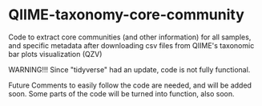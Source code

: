# QIIME-taxonomy-core-community
Code to extract core communities (and other information) for all samples, and specific metadata after downloading csv files from QIIME's taxonomic bar plots visualization (QZV)  


WARNING!!! Since "tidyverse" had an update, code is not fully functional.

Future
  Comments to easily follow the code are needed, and will be added soon.
  Some parts of the code will be turned into function, also soon.





